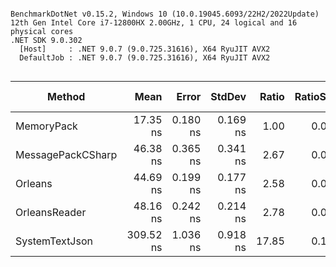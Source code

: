 ```

BenchmarkDotNet v0.15.2, Windows 10 (10.0.19045.6093/22H2/2022Update)
12th Gen Intel Core i7-12800HX 2.00GHz, 1 CPU, 24 logical and 16 physical cores
.NET SDK 9.0.302
  [Host]     : .NET 9.0.7 (9.0.725.31616), X64 RyuJIT AVX2
  DefaultJob : .NET 9.0.7 (9.0.725.31616), X64 RyuJIT AVX2


```
| Method            | Mean      | Error    | StdDev   | Ratio | RatioSD | Gen0   | Allocated | Alloc Ratio |
|------------------ |----------:|---------:|---------:|------:|--------:|-------:|----------:|------------:|
| MemoryPack        |  17.35 ns | 0.180 ns | 0.169 ns |  1.00 |    0.01 | 0.0043 |      56 B |        1.00 |
| MessagePackCSharp |  46.38 ns | 0.365 ns | 0.341 ns |  2.67 |    0.03 | 0.0042 |      56 B |        1.00 |
| Orleans           |  44.69 ns | 0.199 ns | 0.177 ns |  2.58 |    0.03 | 0.0042 |      56 B |        1.00 |
| OrleansReader     |  48.16 ns | 0.242 ns | 0.214 ns |  2.78 |    0.03 | 0.0042 |      56 B |        1.00 |
| SystemTextJson    | 309.52 ns | 1.036 ns | 0.918 ns | 17.85 |    0.17 | 0.0038 |      56 B |        1.00 |
